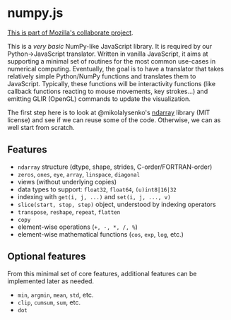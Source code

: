 numpy.js
========

[This is part of Mozilla's collaborate project](http://collaborate.mozillascience.org/projects/hpdataVis).

This is a *very basic* NumPy-like JavaScript library. It is required by our Python->JavaScript translator. Written in vanilla JavaScript, it aims at supporting a minimal set of routines for the most common use-cases in numerical computing. Eventually, the goal is to have a translator that takes relatively simple Python/NumPy functions and translates them to JavaScript. Typically, these functions will be interactivity functions (like callback functions reacting to mouse movements, key strokes...) and emitting GLIR (OpenGL) commands to update the visualization.

The first step here is to look at @mikolalysenko's [ndarray](https://github.com/mikolalysenko/ndarray) library (MIT license) and see if we can reuse some of the code. Otherwise, we can as well start from scratch.


## Features

* `ndarray` structure (dtype, shape, strides, C-order/FORTRAN-order)
* `zeros`, `ones`, `eye`, `array`, `linspace`, `diagonal`
* views (without underlying copies)
* data types to support: `float32`, `float64`, `(u)int8|16|32`
* indexing with `get(i, j, ...)` and `set(i, j, ..., v)`
* `slice(start, stop, step)` object, understood by indexing operators
* `transpose`, `reshape`, `repeat`, `flatten`
* `copy`
* element-wise operations (`+, -, *, /, %`)
* element-wise mathematical functions (`cos`, `exp`, `log`, etc.)


## Optional features

From this minimal set of core features, additional features can be implemented later as needed.

* `min`, `argmin`, `mean`, `std`, etc.
* `clip`, `cumsum`, `sum`, etc.
* `dot`

